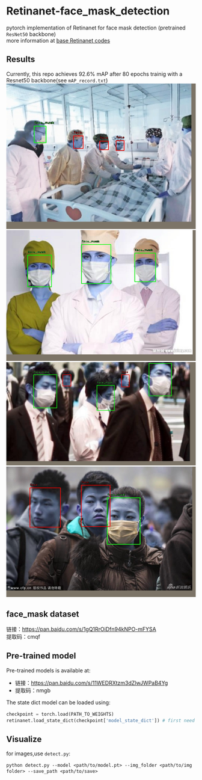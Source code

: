 # Retinanet-face_mask_detection
pytorch implementation of Retinanet for face mask detection (pretrained `ResNet50` backbone)<br>
more information at [base Retinanet codes](https://github.com/yhenon/pytorch-retinanet)<br>
## Results
Currently, this repo achieves 92.6% mAP after 80 epochs trainig with a Resnet50 backbone(see `mAP_record.txt`) <br>
![image](https://github.com/simpletask1/Retinanet-face_mask_detection/blob/master/images/detect0.jpg)
![image](https://github.com/simpletask1/Retinanet-face_mask_detection/blob/master/images/detect1.jpg)<br>
![image](https://github.com/simpletask1/Retinanet-face_mask_detection/blob/master/images/detect2.jpg)
![image](https://github.com/simpletask1/Retinanet-face_mask_detection/blob/master/images/detect4.jpg)
## face_mask dataset
链接：https://pan.baidu.com/s/1gQ1RrOiDfn94kNPO-mFYSA <br>
提取码：cmqf<br>
## Pre-trained model
Pre-trained models is available at:<br>
* 链接：https://pan.baidu.com/s/11WEDRXtzm3dZlwJWPaB4Yg <br>
* 提取码：nmgb<br> 

The state dict model can be loaded using:<br>
```Python
checkpoint = torch.load(PATH_TO_WEIGHTS)
retinanet.load_state_dict(checkpoint['model_state_dict']) # first need to remove prefix 'module.'
```
  
## Visualize
for images,use `detect.py`:<br>
```shell
python detect.py --model <path/to/model.pt> --img_folder <path/to/img folder> --save_path <path/to/save> 
```
